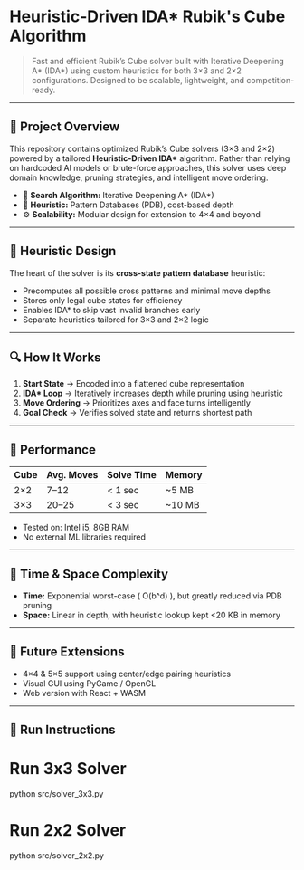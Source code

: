 # Heuristic-Driven IDA\* Rubik's Cube Algorithm

> Fast and efficient Rubik’s Cube solver built with Iterative Deepening A\* (IDA\*) using custom heuristics for both 3×3 and 2×2 configurations. Designed to be scalable, lightweight, and competition-ready.

---

## 🧰 Project Overview

This repository contains optimized Rubik’s Cube solvers (3×3 and 2×2) powered by a tailored **Heuristic-Driven IDA\*** algorithm. Rather than relying on hardcoded AI models or brute-force approaches, this solver uses deep domain knowledge, pruning strategies, and intelligent move ordering.

- 🔁 **Search Algorithm:** Iterative Deepening A\* (IDA\*)
- 🎯 **Heuristic:** Pattern Databases (PDB), cost-based depth
- ⚙️ **Scalability:** Modular design for extension to 4×4 and beyond

---

## 🧠 Heuristic Design

The heart of the solver is its **cross-state pattern database** heuristic:

- Precomputes all possible cross patterns and minimal move depths
- Stores only legal cube states for efficiency
- Enables IDA\* to skip vast invalid branches early
- Separate heuristics tailored for 3×3 and 2×2 logic

---

## 🔍 How It Works

1. **Start State** → Encoded into a flattened cube representation
2. **IDA\* Loop** → Iteratively increases depth while pruning using heuristic
3. **Move Ordering** → Prioritizes axes and face turns intelligently
4. **Goal Check** → Verifies solved state and returns shortest path

---

## 🚀 Performance

| Cube | Avg. Moves | Solve Time | Memory |
|------|------------|------------|--------|
| 2×2  | 7–12       | < 1 sec    | ~5 MB  |
| 3×3  | 20–25      | < 3 sec    | ~10 MB |

- Tested on: Intel i5, 8GB RAM
- No external ML libraries required
---

## 🧮 Time & Space Complexity

- **Time:** Exponential worst-case \( O(b^d) \), but greatly reduced via PDB pruning
- **Space:** Linear in depth, with heuristic lookup kept <20 KB in memory

---

## 🧱 Future Extensions

- 4×4 & 5×5 support using center/edge pairing heuristics
- Visual GUI using PyGame / OpenGL
- Web version with React + WASM

---

## 🧩 Run Instructions

# Run 3x3 Solver
python src/solver_3x3.py

# Run 2x2 Solver
python src/solver_2x2.py


